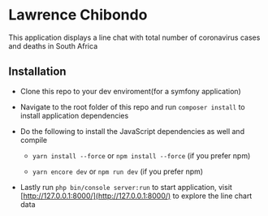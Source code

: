 # Lawrence Chibondo

This application displays a line chat with total number of coronavirus cases and deaths in South Africa 

## Installation

- Clone this repo to your dev enviroment(for a symfony application)

- Navigate to the root folder of this repo and run `composer install` to install application dependencies

- Do the following to install the JavaScript dependencies as well and compile

	* `yarn install --force` or `npm install --force` (if you prefer npm)
 
 	* `yarn encore dev` or `npm run dev` (if you prefer npm)

- Lastly run `php bin/console server:run` to start application, visit [http://127.0.0.1:8000/](http://127.0.0.1:8000/) to explore the line chart data